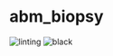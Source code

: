 # abm_biopsy

![linting](https://github.com/aprybutok/abm_biopsy/workflows/lint/badge.svg)
![black](https://github.com/aprybutok/abm_biopsy/workflows/black/badge.svg)
